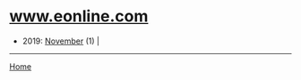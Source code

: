 # www.eonline.com

  * 2019: 
      [November](./www-eonline-com-2019-11.md) (1) | 

----

[Home](../)
